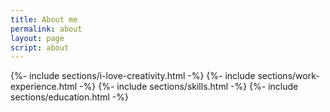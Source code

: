 ```yaml
---
title: About me
permalink: about
layout: page
script: about
---
```


<main class="text-white rounded p-8 flex flex-col gap-8">
  {%- include sections/i-love-creativity.html -%}
  {%- include sections/work-experience.html -%}
  {%- include sections/skills.html -%}
  {%- include sections/education.html -%}
</main>
